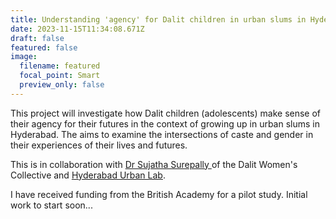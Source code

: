 ```yaml
---
title: Understanding 'agency' for Dalit children in urban slums in Hyderabad
date: 2023-11-15T11:34:08.671Z
draft: false
featured: false
image:
  filename: featured
  focal_point: Smart
  preview_only: false
---
```

This project will investigate how Dalit children (adolescents) make sense of their agency for their futures in the context of growing up in urban slums in Hyderabad. The aims to examine the intersections of caste and gender in their experiences of their lives and futures.

T﻿his is in collaboration with [Dr Sujatha Surepally ](https://satavahana.ac.in/administration/director-of-admissions/)of the Dalit Women's Collective and [Hyderabad Urban Lab](https://hydlab.co.in/).

I﻿ have received funding from the British Academy for a pilot study. Initial work to start soon...